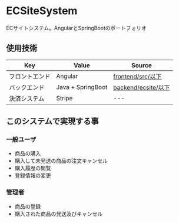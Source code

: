 # ECSiteSystem
ECサイトシステム。AngularとSpringBootのポートフォリオ

## 使用技術

|Key|Value|Source|
|---|---|---|
|フロントエンド|Angular|[frontend/src/以下](https://github.com/YanaPIIDXer/ECSiteSystem/tree/develop/frontend/src)|
|バックエンド|Java + SpringBoot|[backend/ecsite/以下](https://github.com/YanaPIIDXer/ECSiteSystem/tree/develop/backend/ecsite)|
|決済システム|Stripe|---|

## このシステムで実現する事

### 一般ユーザ
- 商品の購入
- 購入して未発送の商品の注文キャンセル
- 購入履歴の閲覧
- 登録情報の変更

### 管理者
- 商品の登録
- 購入された商品の発送及びキャンセル
